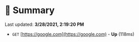 # 📖 Summary
Last updated: **3/28/2021, 2:19:20 PM**

- `GET` [https://google.com](https://google.com) - **Up** (118ms)
